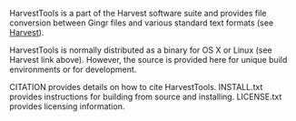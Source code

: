 HarvestTools is a part of the Harvest software suite and provides file
conversion between Gingr files and various standard text formats (see
[Harvest](http://harvest.readthedocs.org)).

HarvestTools is normally distributed as a binary for OS X or Linux (see Harvest
link above). However, the source is provided here for unique build environments
or for development.

CITATION provides details on how to cite HarvestTools.
INSTALL.txt provides instructions for building from source and installing.
LICENSE.txt provides licensing information.
